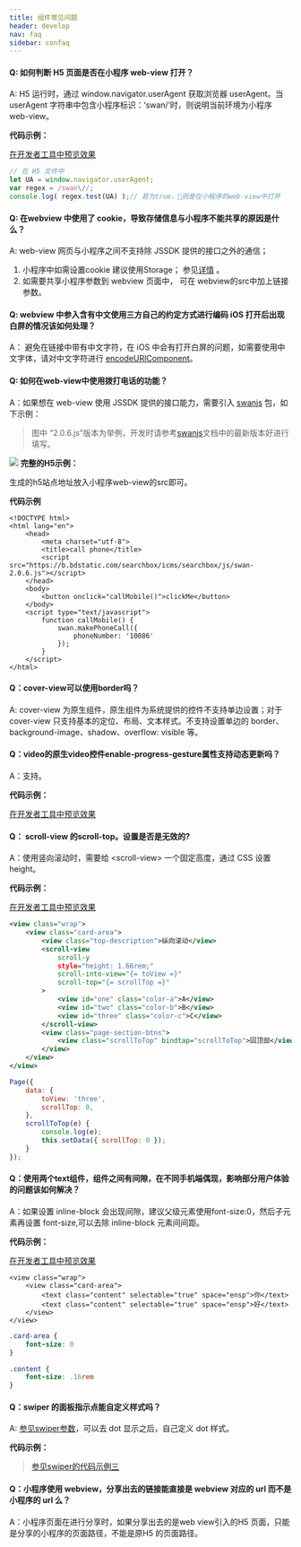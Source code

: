 ```yaml
---
title: 组件常见问题
header: develop
nav: faq
sidebar: confaq
---
```


#### Q: 如何判断 H5 页面是否在小程序 web-view 打开？

A: H5 运行时，通过 window.navigator.userAgent 获取浏览器 userAgent。当 userAgent 字符串中包含小程序标识：‘swan/’时，则说明当前环境为小程序 web-view。

**代码示例：**

<a href="swanide://fragment/547f28b94e391bf484dece2bdc4c1e9b1575830214937" title="在开发者工具中预览效果" target="_self">在开发者工具中预览效果</a>

```js
// 在 H5 文件中
let UA = window.navigator.userAgent;
var regex = /swan\//;
console.log( regex.test(UA) );// 若为true，则是在小程序的web-view中打开
```

#### Q: 在webview 中使用了 cookie，导致存储信息与小程序不能共享的原因是什么？

A: web-view 网页与小程序之间不支持除 JSSDK 提供的接口之外的通信； 
1. 小程序中如需设置cookie 建议使用Storage； 参见[详情](https://smartprogram.baidu.com/docs/develop/api/storage/save_process/) 。
2. 如需要共享小程序参数到 webview 页面中， 可在 webview的src中加上链接参数。


#### Q: webview 中参入含有中文使用三方自己的约定方式进行编码 iOS 打开后出现白屏的情况该如何处理？
A： 避免在链接中带有中文字符，在 iOS 中会有打开白屏的问题，如需要使用中文字体，请对中文字符进行 [encodeURIComponent](https://smartprogram.baidu.com/docs/develop/api/net/request/)。

#### Q: 如何在web-view中使用拨打电话的功能？
A：如果想在 web-view 使用 JSSDK 提供的接口能力，需要引入 [swanjs](/develop/component/open_web-view/) 包，如下示例：
> 图中 “2.0.6.js”版本为举例，开发时请参考[swanjs](/develop/component/open_web-view/)文档中的最新版本好进行填写。

![](../../../img/faq/webview.png)
**完整的H5示例：**

生成的h5站点地址放入小程序web-view的src即可。

**代码示例**

```
<!DOCTYPE html>
<html lang="en">
    <head>
        <meta charset="utf-8">
        <title>call phone</title>
        <script  src="https://b.bdstatic.com/searchbox/icms/searchbox/js/swan-2.0.6.js"></script>
    </head>
    <body>
        <button onclick="callMobile()">clickMe</button>
    </body>
    <script type="text/javascript">
        function callMobile() {
            swan.makePhoneCall({
                phoneNumber: '10086' 
            });
        }
    </script>
</html>
```
#### Q：cover-view可以使用border吗？ 

A: cover-view 为原生组件，原生组件为系统提供的控件不支持单边设置；对于 cover-view 只支持基本的定位、布局、文本样式。不支持设置单边的 border、background-image、shadow、overflow: visible 等。


#### Q：video的原生video控件enable-progress-gesture属性支持动态更新吗？ 

A：支持。

**代码示例：**

<a href="swanide://fragment/3dab70c9071d3190ece2545855a679e11581869060662" title="在开发者工具中预览效果" target="_self">在开发者工具中预览效果</a>

#### Q： scroll-view 的scroll-top。设置是否是无效的?

A：使用竖向滚动时，需要给 &lt;scroll-view&gt; 一个固定高度，通过 CSS 设置 height。

**代码示例：**

<a href="swanide://fragment/ec9c378307f6f1ad5c6d8fbcbbebb0201576062412502" title="在开发者工具中预览效果" target="_self">在开发者工具中预览效果</a>

```xml
<view class="wrap">
    <view class="card-area">
        <view class="top-description">纵向滚动</view>
        <scroll-view
            scroll-y
            style="height: 1.66rem;"
            scroll-into-view="{= toView =}"
            scroll-top="{= scrollTop =}"
        >
            <view id="one" class="color-a">A</view>
            <view id="two" class="color-b">B</view>
            <view id="three" class="color-c">C</view>
        </scroll-view>  
        <view class="page-section-btns">
            <view class="scrollToTop" bindtap="scrollToTop">回顶部</view>
        </view>
    </view>
</view>

```

```js
Page({
    data: {
        toView: 'three',
        scrollTop: 0,
    },
    scrollToTop(e) {
        console.log(e);
        this.setData({ scrollTop: 0 });
    }
});
```

#### Q：使用两个text组件，组件之间有间隙，在不同手机端偶现，影响部分用户体验的问题该如何解决？

A：如果设置 inline-block 会出现间隙，建议父级元素使用font-size:0，然后子元素再设置 font-size,可以去除 inline-block 元素间间距。

**代码示例：**

<a href="swanide://fragment/33587beb69a085916a1b5c1a133bd3361576056022937" title="在开发者工具中预览效果" target="_self">在开发者工具中预览效果</a>

```swan
<view class="wrap">
    <view class="card-area">
        <text class="content" selectable="true" space="ensp">你</text>
        <text class="content" selectable="true" space="ensp">好</text>
    </view>
</view>
```

```css
.card-area {
    font-size: 0
}

.content {
    font-size: .16rem
}
```

####  Q：swiper 的面板指示点能自定义样式吗？

A: [参见swiper参数](/develop/component/view_swiper/)，可以去 dot 显示之后，自己定义 dot 样式。

**代码示例：**

> [参见swiper的代码示例三](/develop/component/view_swiper/)

#### Q：小程序使用 webview，分享出去的链接能直接是 webview 对应的 url 而不是小程序的 url 么？

A：小程序页面在进行分享时，如果分享出去的是web view引入的H5 页面，只能是分享的小程序的页面路径，不能是原H5 的页面路径。